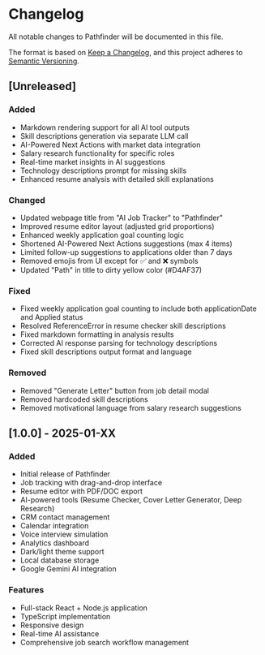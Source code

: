 # Changelog

All notable changes to Pathfinder will be documented in this file.

The format is based on [Keep a Changelog](https://keepachangelog.com/en/1.0.0/),
and this project adheres to [Semantic Versioning](https://semver.org/spec/v2.0.0.html).

## [Unreleased]

### Added

- Markdown rendering support for all AI tool outputs
- Skill descriptions generation via separate LLM call
- AI-Powered Next Actions with market data integration
- Salary research functionality for specific roles
- Real-time market insights in AI suggestions
- Technology descriptions prompt for missing skills
- Enhanced resume analysis with detailed skill explanations

### Changed

- Updated webpage title from "AI Job Tracker" to "Pathfinder"
- Improved resume editor layout (adjusted grid proportions)
- Enhanced weekly application goal counting logic
- Shortened AI-Powered Next Actions suggestions (max 4 items)
- Limited follow-up suggestions to applications older than 7 days
- Removed emojis from UI except for ✅ and ❌ symbols
- Updated "Path" in title to dirty yellow color (#D4AF37)

### Fixed

- Fixed weekly application goal counting to include both applicationDate and Applied status
- Resolved ReferenceError in resume checker skill descriptions
- Fixed markdown formatting in analysis results
- Corrected AI response parsing for technology descriptions
- Fixed skill descriptions output format and language

### Removed

- Removed "Generate Letter" button from job detail modal
- Removed hardcoded skill descriptions
- Removed motivational language from salary research suggestions

## [1.0.0] - 2025-01-XX

### Added

- Initial release of Pathfinder
- Job tracking with drag-and-drop interface
- Resume editor with PDF/DOC export
- AI-powered tools (Resume Checker, Cover Letter Generator, Deep Research)
- CRM contact management
- Calendar integration
- Voice interview simulation
- Analytics dashboard
- Dark/light theme support
- Local database storage
- Google Gemini AI integration

### Features

- Full-stack React + Node.js application
- TypeScript implementation
- Responsive design
- Real-time AI assistance
- Comprehensive job search workflow management
